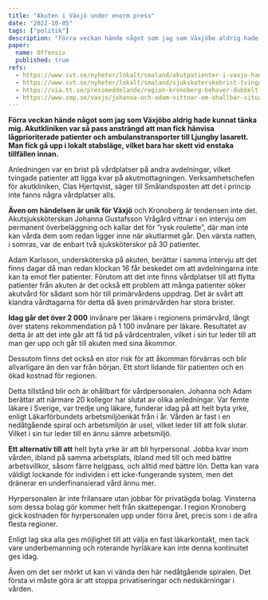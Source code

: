```yaml
---
title: "Akuten i Växjö under enorm press"
date: "2022-10-05"
tags: ["politik"]
description: "Förra veckan hände något som jag som Växjöbo aldrig hade kunnat tänka mig. Akutkliniken var så pass ansträngd att man fick hänvisa lågprioriterade patienter och ambulanstransporter till Ljungby lasarett. Man fick gå upp i lokalt stabsläge, vilket bara har skett vid enstaka tillfällen innan."
paper:
  name: Offensiv
  published: true
refs:
  - https://www.svt.se/nyheter/lokalt/smaland/akutpatienter-i-vaxjo-hanvisas-till-ljungby-extraordinar-situation
  - https://www.svt.se/nyheter/lokalt/smaland/sjukskoterskebrist-tvingade-akuten-att-stanga-i-vaxjo
  - https://via.tt.se/pressmeddelande/region-kronoberg-behover-dubbelt-sa-manga-lakare-pa-vardcentralerna?publisherId=3236135&releaseId=3325372
  - https://www.smp.se/vaxjo/johanna-och-adam-vittnar-om-ohallbar-situation-pa-akuten-det-ar-knapptyst-fran-sjukhusledningen-007c8313/
---
```


**Förra veckan hände något som jag som Växjöbo aldrig hade kunnat tänka mig. Akutkliniken var så pass ansträngd att man fick hänvisa lågprioriterade patienter och ambulanstransporter till Ljungby lasarett. Man fick gå upp i lokalt stabsläge, vilket bara har skett vid enstaka tillfällen innan.**

Anledningen var en brist på vårdplatser på andra avdelningar, vilket tvingade patienter att ligga kvar på akutmottagningen. Verksamhetschefen för akutkliniken, Clas Hjertqvist, säger till Smålandsposten att det i princip inte fanns några vårdplatser alls.

**Även om händelsen är unik för Växjö** och Kronoberg är tendensen inte det. Akutsjuksköterskan Johanna Gustafsson Vrågård vittnar i en intervju om permanent överbeläggning och kallar det för ”rysk roulette”, där man inte kan vårda dem som redan ligger inne när akutlarmet går. Den värsta natten, i somras, var de enbart två sjuksköterskor på 30 patienter.

Adam Karlsson, undersköterska på akuten, berättar i samma intervju att det finns dagar då man redan klockan 16 får beskedet om att avdelningarna inte kan ta emot fler patienter.
Förutom att det inte finns vårdplatser till att flytta patienter från akuten är det också ett problem att många patienter söker akutvård för sådant som hör till primärvårdens uppdrag. Det är svårt att klandra vårdtagarna för detta då även primärvården har stora brister.

**Idag går det över 2 000** invånare per läkare i regionens primärvård, långt över statens rekommendation på 1 100 invånare per läkare. Resultatet av detta är att det inte går att få tid på vårdcentralen, vilket i sin tur leder till att man ger upp och går till akuten med sina åkommor.

Dessutom finns det också en stor risk för att åkomman förvärras och blir allvarligare än den var från början. Ett stort lidande för patienten och en ökad kostnad för regionen.

Detta tillstånd blir och är ohållbart för vårdpersonalen. Johanna och Adam berättar att närmare 20 kollegor har slutat av olika anledningar. Var femte läkare i Sverige, var tredje ung läkare, funderar idag på att helt byta yrke, enligt Läkarförbundets arbetsmiljöenkät från i år. Vården är fast i en nedåtgående spiral och arbetsmiljön är usel, vilket leder till att folk slutar. Vilket i sin tur leder till en ännu sämre arbetsmiljö.

**Ett alternativ till att** helt byta yrke är att bli hyrpersonal. Jobba kvar inom vården, ibland på samma arbetsplats, ibland med till och med bättre arbetsvillkor, såsom färre helgpass, och alltid med bättre lön. Detta kan vara väldigt lockande för individen i ett icke-fungerande system, men det dränerar en underfinansierad vård ännu mer.

Hyrpersonalen är inte frilansare utan jobbar för privatägda bolag. Vinsterna som dessa bolag gör kommer helt från skattepengar. I region Kronoberg gick kostnaden för hyrpersonalen upp under förra året, precis som i de allra flesta regioner.

Enligt lag ska alla ges möjlighet till att välja en fast läkarkontakt, men tack vare underbemanning och roterande hyrläkare kan inte denna kontinuitet ges idag.

Även om det ser mörkt ut kan vi vända den här nedåtgående spiralen. Det första vi måste göra är att stoppa privatiseringar och nedskärningar i vården.
